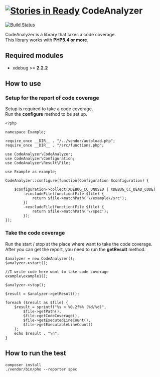 [![Stories in Ready](https://badge.waffle.io/holyshared/code-analyzer.png?label=ready&title=Ready)](https://waffle.io/holyshared/code-analyzer)
CodeAnalyzer
=============================

[![Build Status](https://travis-ci.org/holyshared/code-analyzer.png?branch=master)](https://travis-ci.org/holyshared/code-analyzer)

CodeAnalyzer is a library that takes a code coverage.  
This library works with **PHP5.4 or more**.

Required modules
------------------------------------------------
* xdebug >= **2.2.2**

How to use
------------------------------------------------

### Setup for the report of code coverage

Setup is required to take a code coverage.  
Run the **configure** method to be set up.

	<?php

	namespace Example;

	require_once __DIR__ . "/../vendor/autoload.php";
	require_once __DIR__ . "/src/functions.php";

	use CodeAnalyzer\CodeAnalyzer;
	use CodeAnalyzer\Configuration;
	use CodeAnalyzer\Result\File;

	use Example as example;

	CodeAnalyzer::configure(function(Configuration $configuration) {

		$configuration->collect(XDEBUG_CC_UNUSED | XDEBUG_CC_DEAD_CODE)
			->includeFile(function(File $file) {
				return $file->matchPath('\/example\/src');
			})
			->excludeFile(function(File $file) {
				return $file->matchPath('\/spec');
			});
	});

### Take the code coverage

Run the start / stop at the place where want to take the code coverage.  
After you can get the report, you need to run the **getResult** method.

	$analyzer = new CodeAnalyzer();
	$analyzer->start();

	//I write code here want to take code coverage
	example\example1();

	$analyzer->stop();

	$result = $analyzer->getResult();

	foreach ($result as $file) {
		$result = sprintf("%s > %0.2f%% (%d/%d)",
        	$file->getPath(),
        	$file->getCodeCoverage(),
        	$file->getExecutedLineCount(),
        	$file->getExecutableLineCount()
		);
		echo $result . "\n";
	}

How to run the test
------------------------------------------------

	composer install
	./vendor/bin/pho --reporter spec
